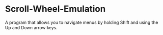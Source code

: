 # Scroll-Wheel-Emulation
 A program that allows you to navigate menus by holding Shift and using the Up and Down arrow keys. 
